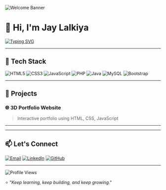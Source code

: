 <!-- Profile Banner -->
![Welcome Banner](https://img.shields.io/badge/Welcome%20to%20My%20GitHub-222831?style=for-the-badge&logo=github&logoColor=white)

# 👋 Hi, I'm Jay Lalkiya  
[![Typing SVG](https://readme-typing-svg.herokuapp.com?color=%23F7DC6F&size=25&lines=BCA+Semester+5+Student;Web+Developer;Tech+Enthusiast;Always+Learning+New+Things)](https://git.io/typing-svg)

---

## 🔧 Tech Stack  
![HTML5](https://img.shields.io/badge/-HTML5-E34F26?style=for-the-badge&logo=html5&logoColor=white)  ![CSS3](https://img.shields.io/badge/-CSS3-1572B6?style=for-the-badge&logo=css3&logoColor=white)  ![JavaScript](https://img.shields.io/badge/-JavaScript-F7DF1E?style=for-the-badge&logo=javascript&logoColor=black)  ![PHP](https://img.shields.io/badge/-PHP-777BB4?style=for-the-badge&logo=php&logoColor=white)  ![Java](https://img.shields.io/badge/-Java-007396?style=for-the-badge&logo=java&logoColor=white)  ![MySQL](https://img.shields.io/badge/-MySQL-4479A1?style=for-the-badge&logo=mysql&logoColor=white)  ![Bootstrap](https://img.shields.io/badge/-Bootstrap-7952B3?style=for-the-badge&logo=bootstrap&logoColor=white)   

---

## 📌 Projects  
### 🌐 **3D Portfolio Website**  
> Interactive portfolio using HTML, CSS, JavaScript   

---
---

## 📫 Let's Connect  
[![Email](https://img.shields.io/badge/Email-D14836?style=for-the-badge&logo=gmail&logoColor=white)](mailto:jaylalkiya02@gmail.com)  [![LinkedIn](https://img.shields.io/badge/LinkedIn-0A66C2?style=for-the-badge&logo=linkedin&logoColor=white)](https://www.linkedin.com/in/jay-lalkiya-527149302/)  [![GitHub](https://img.shields.io/badge/GitHub-333?style=for-the-badge&logo=github&logoColor=white)](https://github.com/jaylalkiya)  

---

![Profile Views](https://komarev.com/ghpvc/?username=YOUR_USERNAME&label=Profile%20Views&color=blue&style=flat)

⭐ *"Keep learning, keep building, and keep growing."*
